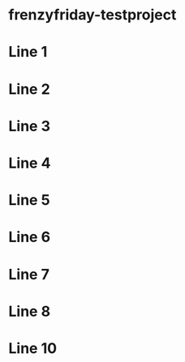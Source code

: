# frenzyfriday-testproject

# Line 1
# Line 2
# Line 3
# Line 4
# Line 5
# Line 6
# Line 7
# Line 8
# Line 10